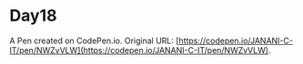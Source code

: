 # Day18

A Pen created on CodePen.io. Original URL: [https://codepen.io/JANANI-C-IT/pen/NWZvVLW](https://codepen.io/JANANI-C-IT/pen/NWZvVLW).

